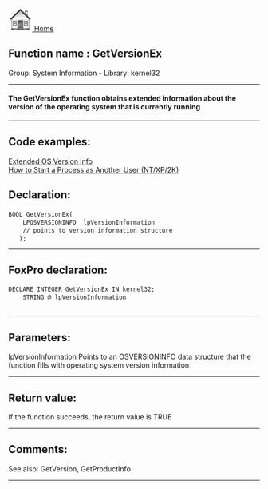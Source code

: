 [<img src="../../images/home.png"> Home ](https://github.com/VFPX/Win32API)  

## Function name : GetVersionEx
Group: System Information - Library: kernel32    
***  


#### The GetVersionEx function obtains extended information about the version of the operating system that is currently running
***  


## Code examples:
[Extended OS Version info](../../samples/sample_023.md)  
[How to Start a Process as Another User (NT/XP/2K)](../../samples/sample_426.md)  

## Declaration:
```foxpro  
BOOL GetVersionEx(
    LPOSVERSIONINFO  lpVersionInformation 	
	// points to version information structure
   );  
```  
***  


## FoxPro declaration:
```foxpro  
DECLARE INTEGER GetVersionEx IN kernel32;
	STRING @ lpVersionInformation
  
```  
***  


## Parameters:
lpVersionInformation
Points to an OSVERSIONINFO data structure that the function fills with operating system version information  
***  


## Return value:
If the function succeeds, the return value is TRUE  
***  


## Comments:
See also: GetVersion, GetProductInfo   
  
***  

